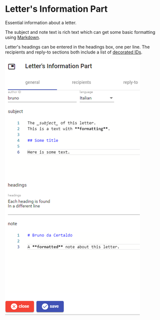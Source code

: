 # Letter's Information Part

Essential information about a letter.

The subject and note text is rich text which can get some basic formatting using [Markdown](https://www.markdownguide.org/).

Letter's headings can be entered in the headings box, one per line. The recipients and reply-to sections both include a list of [decorated IDs](decorated-ids.md).

![letter info part](./images/letter-info-part.png)

